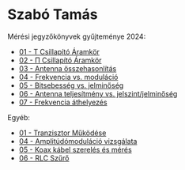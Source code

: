 # Szabó Tamás

Mérési jegyzőkönyvek gyűjteménye 2024:

- [01 - T Csillapító Áramkör](https://github.com/szabot2/tavkozlesMeresek/blob/main/jegyzokonyv/T-ellenallas-halozat/index.md)
- [02 - Π Csillapító Áramkör](https://github.com/szabot2/tavkozlesMeresek/blob/main/jegyzokonyv/PI-ellenallas-halozat/index.md)
- [03 - Antenna összehasonlítás](https://github.com/szabot2/tavkozlesMeresek/blob/main/jegyzokonyv/Antenna-meresif/index.md)
- [04 - Frekvencia vs. moduláció](https://github.com/szabot2/tavkozlesMeresek/blob/main/jegyzokonyv/Johansson-8202-modultor01/index.md)
- [05 - Bitsebesség vs. jelminőség](https://github.com/szabot2/tavkozlesMeresek/blob/main/jegyzokonyv/Johansson-8202-modultor02/index.md)
- [06 - Antenna teljesítmény vs. jelszint/jelminőség](https://github.com/szabot2/tavkozlesMeresek/blob/main/jegyzokonyv/Johansson-8202-modultor03/index.md)
- [07 - Frekvencia áthelyezés](https://github.com/szabot2/tavkozlesMeresek/blob/main/jegyzokonyv/Johansson-6700-Profiler/index.md)

Egyéb:

- [01 - Tranzisztor Működése](https://github.com/szabot2/tavkozlesMeresek/blob/main/M%C3%A9r%C3%A9sek/Tranzisztor-mukodese.md)
- [04 - Amplitúdómoduláció vizsgálata](https://github.com/szabot2/tavkozlesMeresek/blob/main/M%C3%A9r%C3%A9sek/AM_Meres.md)
- [05 - Koax kábel szerelés és mérés](https://github.com/szabot2/tavkozlesMeresek/blob/main/M%C3%A9r%C3%A9sek/Koax_szerel%C3%A9s_m%C3%A9r%C3%A9s.md)
- [06 - RLC Szűrő](https://github.com/szabot2/tavkozlesMeresek/blob/main/M%C3%A9r%C3%A9sek/RLC_Szuro.md)
